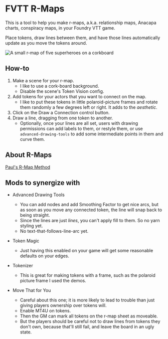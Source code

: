 # FVTT R-Maps

This is a tool to help you make r-maps, a.k.a. relationship maps, Anacapa
charts, conspiracy maps, in your Foundry VTT game.

Place tokens, draw lines between them, and have those lines automatically
update as you move the tokens around.

![A small r-map of five superheroes on a corkboard](docs/r-maps.png)

## How-to

 1. Make a scene for your r-map.
    - I like to use a cork-board background.
    - Disable the scene's Token Vision config.
 2. Add tokens for your actors that you want to connect on the map.
    - I like to put these tokens in little polaroid-picture frames and rotate
      them randomly a few degrees left or right. It adds to the _aesthetic_.
 3. Click on the Draw a Connection control button.
 4. Draw a line, dragging from one token to another.
    - Optionally, once your lines are all set, users with
      drawing permissions can add labels to them, or restyle them, or use
      `advanced-drawing-tools` to add some intermediate points in them and
      curve them.

## About R-Maps

[Paul's R-Map Method](https://www.indiegamereadingclub.com/indie-game-reading-club/pauls-r-map-method/)

## Mods to synergize with

 - Advanced Drawing Tools
    - You can add nodes and add Smoothing Factor to get nice arcs, but as soon
      as you move any connected token, the line will snap back to being
      straight.
    - Since the lines are just _lines_, you can't apply fill to them. So no
      yarn styling yet.
    - No text-that-follows-line-arc yet.

 - Token Magic
    - Just having this enabled on your game will get some reasonable defaults
      on your edges.

 - Tokenizer
     - This is great for making tokens with a frame, such as the polaroid
       picture frame I used the demos.

 - Move That for You
    - Careful about this one; it is more likely to lead to trouble than just
      giving players ownership over tokens will.
    - Enable MT4U on tokens.
    - Then the GM can mark all tokens on the r-map sheet as moveable.
    - But the players should be careful not to draw lines from tokens they
      don't own, because that'll still fail, and leave the board in an ugly
      state.
